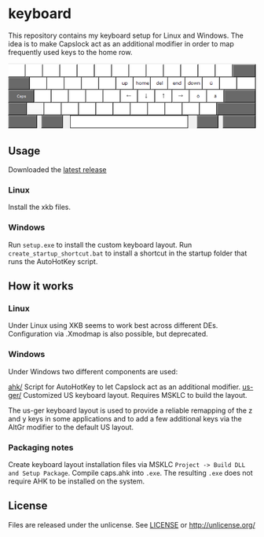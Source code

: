 # keyboard

This repository contains my keyboard setup for Linux and Windows. The idea is to make Capslock act as an additional modifier in order to map frequently used keys to the home row.

![alt text](keyboard.png "CapsLock functionality overview")

## Usage

Downloaded the [latest release](https://github.com/schmittl/keyboard/releases/latest)

### Linux 

Install the xkb files.

### Windows

Run `setup.exe` to install the custom keyboard layout.
Run `create_startup_shortcut.bat` to install a shortcut in the startup folder that runs the AutoHotKey script.

## How it works

### Linux

Under Linux using XKB seems to work best across different DEs. Configuration via .Xmodmap is also possible, but deprecated.

### Windows

Under Windows two different components are used:

[ahk/](windows/ahk/) Script for AutoHotKey to let Capslock act as an additional modifier.
[us-ger/](windows/us-ger/) Customized US keyboard layout. Requires MSKLC to build the layout.

The us-ger keyboard layout is used to provide a reliable remapping of the z and y keys in some applications and to add a few additional keys via the AltGr modifier to the default US layout.

### Packaging notes

Create keyboard layout installation files via MSKLC `Project -> Build DLL and Setup Package`.
Compile caps.ahk into `.exe`. The resulting `.exe` does not require AHK to be installed on the system.

## License

Files are released under the unlicense. See [LICENSE](LICENSE) or http://unlicense.org/

